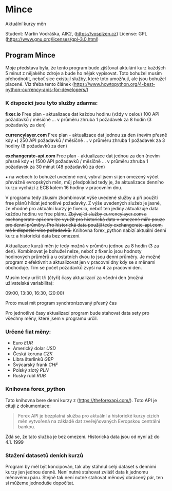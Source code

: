 # Mince

Aktuální kurzy měn

Student: Martin Vodráška, AIK2, (https://vosplzen.cz)
License: GPL (https://www.gnu.org/licenses/gpl-3.0.html)

## Program Mince

Moje představa byla, že tento program bude zjišťovat aktulání kurz každých 5 minut z nějakého zdroje a bude ho nějak vypisovat. Toto bohužel musím přehodnotit, neboť sice existují služby, které toto umožňují, ale jsou bohužel placené. Viz třeba tento článek  (https://www.howtopython.org/4-best-python-currency-apis-for-developers/)

### K dispozici jsou tyto služby zdarma:

**fixer.io**
Free plan - aktualizace dat každou hodinu (vždy v celou)
100 API požadavků / měsíčně ... v průměru zhruba 1 požadavek za 8 hodin (3 požadavky za den)

**currencylayer.com**
Free plan - aktualizace dat jednou za den (nevím přesně kdy ⁕)
250 API požadavků / měsíčně ... v průměru zhruba 1 požadavek za 3 hodiny (8 požadavků za den)

**exchangerate-api.com**
Free plan - aktualizace dat jednou za den (nevím přesně kdy ⁕)
1500 API požadavků / měsíčně ... v průměru zhruba 1 požadavek za 30 minut (48 požadavků za den)

⁕ na webech to bohužel uvedené není, vybral jsem si jen omezený výčet převážně evropských měn, můj předpoklad tedy je, že aktualizace denního kurzu vychází z ECB kolem 16 hodiny v pracovním dnu.

V programu tedy zkusím zkombinovat výše uvedené služby a při použití free plánů hlídat jednotlivé požadavky. Z výše uvedených služeb je jasné, že vhodné pro aktuální kurzy je fixer.io, neboť ten jediný aktualizuje data každou hodinu ve free plánu. ~~Zbývající služby currencylayer.com a exchangerate-api.com lze využít pro historická data v omezené míře pouze pro denní průměry. Pro historická data použiji tedy exchangerate-api.com, má k dispozici více požadavků.~~ Knihovna forex_python nabízí aktuální denní kurz a historická data bez omezení.

Aktualizace kurzů měn je tedy možná v průměru jednou za 8 hodin (3 za den). Kombinovat je bohužel nelze, neboť z fixer.io jsou hodnoty hodinových průměrů a u ostatních dvou to jsou denní průměry. Je možné program z efektivnit a aktualizovat jen v pracovní dny kdy se s měnami obchoduje. Tím se počet požadavků zvýší na 4 za pracovní den.

Musím tedy určit tři (čtyři) časy aktualizací za všední den (možná uživatelská variabilita):

09:00, 13:30, 16:30, (20:00)

Proto musí mít program synchronizovaný přesný čas

Pro jednotlivé časy aktualizací program bude stahovat data sety pro všechny měny, které jsem v programu určil.

### Určené fiat měny:

- Euro *EUR*
- Americký dolar *USD*
- Česká koruna *CZK*
- Libra šterlinků *GBP*
- Švýcarský frank *CHF*
- Polský zlotý *PLN*
- Ruský rubl *RUB*

### Knihovna forex_python

Tato knihovna bere denni kurzy z (https://theforexapi.com/). Toto API je cituji z dokumentace:
> Forex API je bezplatná služba pro aktuální a historické kurzy cizích měn vytvořená na základě dat zveřejňovaných Evropskou centrální bankou.

Zdá se, že tato služba je bez omezení. Historická data jsou od nyní až do 4.1. 1999

### Stažení datasetů deních kurzů

Program by měl být koncipován, tak aby stáhnul celý dataset s denními kurzy jen jednou denně. Není nutné stahovat zvlášť data k jednomu měnovému páru. Stejně tak není nutné stahovat měnový obrácený pár, ten si můžeme jednoduše dopočítat.

